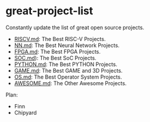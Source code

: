 # great-project-list
Constantly update the list of great open source projects.

- [RISCV.md](RISCV.md): The Best RISC-V Projects.
- [NN.md](NN.md): The Best Neural Network Projects.
- [FPGA.md](FPGA.md): The Best FPGA Projects.
- [SOC.md](SOC.md)): The Best SoC Projects.
- [PYTHON.md](PYTHON.md): The Best PYTHON Projects.
- [GAME.md](GAME.md): The Best GAME and 3D Projects.
- [OS.md](OS.md): The Best Operator System Projects.
- [AWESOME.md](AWESOME.md): The Other Awesome Projects.

Plan:
- Finn
- Chipyard
